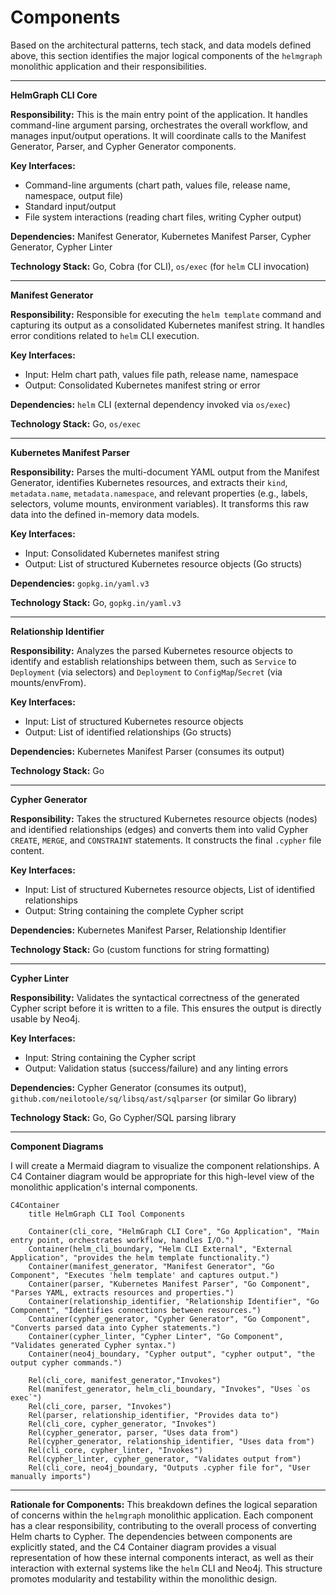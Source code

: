 # Components

Based on the architectural patterns, tech stack, and data models defined above, this section identifies the major
logical components of the `helmgraph` monolithic application and their responsibilities.

---

**HelmGraph CLI Core**

**Responsibility:** This is the main entry point of the application. It handles command-line argument parsing,
orchestrates the overall workflow, and manages input/output operations. It will coordinate calls to the Manifest
Generator, Parser, and Cypher Generator components.

**Key Interfaces:**
- Command-line arguments (chart path, values file, release name, namespace, output file)
- Standard input/output
- File system interactions (reading chart files, writing Cypher output)

**Dependencies:** Manifest Generator, Kubernetes Manifest Parser, Cypher Generator, Cypher Linter

**Technology Stack:** Go, Cobra (for CLI), `os/exec` (for `helm` CLI invocation)

---

**Manifest Generator**

**Responsibility:** Responsible for executing the `helm template` command and capturing its output as a consolidated
Kubernetes manifest string. It handles error conditions related to `helm` CLI execution.

**Key Interfaces:**
- Input: Helm chart path, values file path, release name, namespace
- Output: Consolidated Kubernetes manifest string or error

**Dependencies:** `helm` CLI (external dependency invoked via `os/exec`)

**Technology Stack:** Go, `os/exec`

---

**Kubernetes Manifest Parser**

**Responsibility:** Parses the multi-document YAML output from the Manifest Generator, identifies Kubernetes resources,
and extracts their `kind`, `metadata.name`, `metadata.namespace`, and relevant properties (e.g., labels, selectors,
volume mounts, environment variables). It transforms this raw data into the defined in-memory data models.

**Key Interfaces:**
- Input: Consolidated Kubernetes manifest string
- Output: List of structured Kubernetes resource objects (Go structs)

**Dependencies:** `gopkg.in/yaml.v3`

**Technology Stack:** Go, `gopkg.in/yaml.v3`

---

**Relationship Identifier**

**Responsibility:** Analyzes the parsed Kubernetes resource objects to identify and establish relationships between
them, such as `Service` to `Deployment` (via selectors) and `Deployment` to `ConfigMap`/`Secret` (via mounts/envFrom).

**Key Interfaces:**
- Input: List of structured Kubernetes resource objects
- Output: List of identified relationships (Go structs)

**Dependencies:** Kubernetes Manifest Parser (consumes its output)

**Technology Stack:** Go

---

**Cypher Generator**

**Responsibility:** Takes the structured Kubernetes resource objects (nodes) and identified relationships (edges) and
converts them into valid Cypher `CREATE`, `MERGE`, and `CONSTRAINT` statements. It constructs the final `.cypher` file
content.

**Key Interfaces:**
- Input: List of structured Kubernetes resource objects, List of identified relationships
- Output: String containing the complete Cypher script

**Dependencies:** Kubernetes Manifest Parser, Relationship Identifier

**Technology Stack:** Go (custom functions for string formatting)

---

**Cypher Linter**

**Responsibility:** Validates the syntactical correctness of the generated Cypher script before it is written to a file.
This ensures the output is directly usable by Neo4j.

**Key Interfaces:**
- Input: String containing the Cypher script
- Output: Validation status (success/failure) and any linting errors

**Dependencies:** Cypher Generator (consumes its output), `github.com/neilotoole/sq/libsq/ast/sqlparser` (or similar Go
library)

**Technology Stack:** Go, Go Cypher/SQL parsing library

---

**Component Diagrams**

I will create a Mermaid diagram to visualize the component relationships. A C4 Container diagram would be appropriate for
this high-level view of the monolithic application's internal components.

```mermaid
C4Container
    title HelmGraph CLI Tool Components

    Container(cli_core, "HelmGraph CLI Core", "Go Application", "Main entry point, orchestrates workflow, handles I/O.")
    Container(helm_cli_boundary, "Helm CLI External", "External Application", "provides the helm template functionality.")
    Container(manifest_generator, "Manifest Generator", "Go Component", "Executes 'helm template' and captures output.")
    Container(parser, "Kubernetes Manifest Parser", "Go Component", "Parses YAML, extracts resources and properties.")
    Container(relationship_identifier, "Relationship Identifier", "Go Component", "Identifies connections between resources.")
    Container(cypher_generator, "Cypher Generator", "Go Component", "Converts parsed data into Cypher statements.")
    Container(cypher_linter, "Cypher Linter", "Go Component", "Validates generated Cypher syntax.")
    Container(neo4j_boundary, "Cypher output", "cypher output", "the output cypher commands.")

    Rel(cli_core, manifest_generator,"Invokes")
    Rel(manifest_generator, helm_cli_boundary, "Invokes", "Uses `os exec`")
    Rel(cli_core, parser, "Invokes")
    Rel(parser, relationship_identifier, "Provides data to")
    Rel(cli_core, cypher_generator, "Invokes")
    Rel(cypher_generator, parser, "Uses data from")
    Rel(cypher_generator, relationship_identifier, "Uses data from")
    Rel(cli_core, cypher_linter, "Invokes")
    Rel(cypher_linter, cypher_generator, "Validates output from")
    Rel(cli_core, neo4j_boundary, "Outputs .cypher file for", "User manually imports")
```

---

**Rationale for Components:**
This breakdown defines the logical separation of concerns within the `helmgraph` monolithic application. Each component
has a clear responsibility, contributing to the overall process of converting Helm charts to Cypher. The dependencies
between components are explicitly stated, and the C4 Container diagram provides a visual representation of how these
internal components interact, as well as their interaction with external systems like the `helm` CLI and Neo4j. This
structure promotes modularity and testability within the monolithic design.
